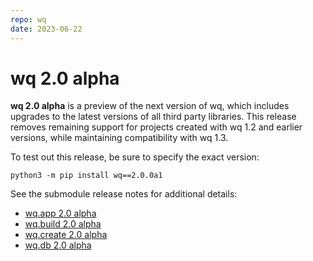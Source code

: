 ```yaml
---
repo: wq
date: 2023-06-22
---
```


# wq 2.0 alpha

**wq 2.0 alpha** is a preview of the next version of wq, which includes upgrades to the latest versions of all third party libraries.  This release removes remaining support for projects created with wq 1.2 and earlier versions, while maintaining compatibility with wq 1.3.

To test out this release, be sure to specify the exact version:
```
python3 -m pip install wq==2.0.0a1
```

See the submodule release notes for additional details:
- [wq.app 2.0 alpha](./wq.app-2.0.0a1.md)
- [wq.build 2.0 alpha](./wq.build-2.0.0a1.md)
- [wq.create 2.0 alpha](./wq.create-2.0.0a1.md)
- [wq.db 2.0 alpha](./wq.db-2.0.0a1.md)

